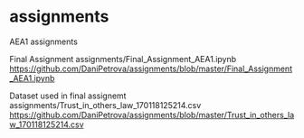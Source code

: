 # assignments
AEA1 assignments


Final Assignment
assignments/Final_Assignment_AEA1.ipynb
https://github.com/DaniPetrova/assignments/blob/master/Final_Assignment_AEA1.ipynb

Dataset used in final assignemt
assignments/Trust_in_others_law_170118125214.csv
https://github.com/DaniPetrova/assignments/blob/master/Trust_in_others_law_170118125214.csv
